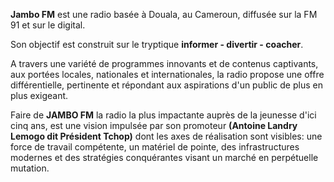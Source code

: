 **Jambo FM** est une radio basée à Douala, au Cameroun, diffusée sur la FM 91 et sur le digital.

Son objectif est construit sur le tryptique **informer - divertir - coacher**.

A travers une variété de programmes innovants et de contenus captivants, aux portées locales, nationales et internationales, la radio propose une offre différentielle, pertinente et répondant aux aspirations d'un public de plus en plus exigeant.

Faire de **JAMBO FM** la radio la plus impactante auprès de la jeunesse d'ici cinq ans, est une vision impulsée par son promoteur **(Antoine Landry Lemogo dit Président Tchop)** dont les axes de réalisation sont visibles: une force de travail compétente, un matériel de pointe, des infrastructures modernes et des stratégies conquérantes visant un marché en perpétuelle mutation.

